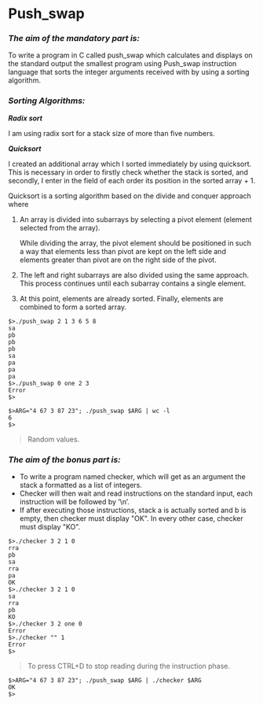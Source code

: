 # Push_swap
### ***The aim of the mandatory part is:***
To write a program in C called push_swap which calculates and displays on the standard output the smallest program using Push_swap instruction language that sorts the integer arguments received with by using  a sorting algorithm.
### ***Sorting Algorithms:***
***Radix sort***

I am using radix sort for a stack size of more than five numbers.

***Quicksort***

I created an additional array which I sorted immediately by using quicksort. This is necessary in order to firstly check whether the stack is sorted, and secondly, I enter in the field of each order its position in the sorted array + 1.

Quicksort is a sorting algorithm based on the divide and conquer approach where

1. An array is divided into subarrays by selecting a pivot element (element selected from the array).

   While dividing the array, the pivot element should be positioned in such a way that elements less than pivot are kept on the left side and elements greater than pivot are on the right side of the pivot.

2. The left and right subarrays are also divided using the same approach. This process continues until each subarray contains a single element.

3. At this point, elements are already sorted. Finally, elements are combined to form a sorted array.
```
$>./push_swap 2 1 3 6 5 8
sa
pb
pb
pb
sa
pa
pa
pa
$>./push_swap 0 one 2 3
Error
$>
```
```
$>ARG="4 67 3 87 23"; ./push_swap $ARG | wc -l
6
$>
```
>Random values.
### ***The aim of the bonus part is:***
- To write a program named checker, which will get as an argument the stack a formatted as a list of integers.
- Checker will then wait and read instructions on the standard input, each instruction will be followed by ’\n’.
- If after executing those instructions, stack a is actually sorted and b is empty, then checker must display "OK". In every other case, checker must display "KO".
```
$>./checker 3 2 1 0
rra
pb
sa
rra
pa
OK
$>./checker 3 2 1 0
sa
rra
pb
KO
$>./checker 3 2 one 0
Error
$>./checker "" 1
Error
$>
```
>To press CTRL+D to stop reading during the instruction phase.
```
$>ARG="4 67 3 87 23"; ./push_swap $ARG | ./checker $ARG
OK
$>
```
